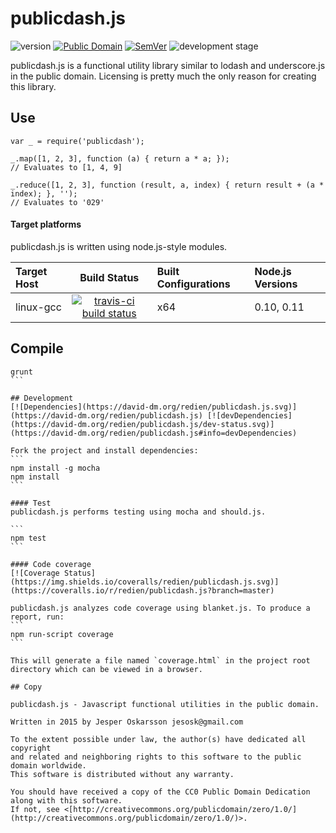 # publicdash.js
![version](http://img.shields.io/badge/version-0.1.0-blue.svg) [![Public Domain](http://img.shields.io/badge/public%20domain%3F-yes-blue.svg)](http://creativecommons.org/publicdomain/zero/1.0/) [![SemVer](http://img.shields.io/badge/SemVer-2.0.0-blue.svg)](http://semver.org/spec/v2.0.0.html) ![development stage](http://img.shields.io/badge/development%20stage-alpha-orange.svg)

publicdash.js is a functional utility library similar to lodash and underscore.js in the public domain.
Licensing is pretty much the only reason for creating this library.

## Use
```
var _ = require('publicdash');

_.map([1, 2, 3], function (a) { return a * a; });
// Evaluates to [1, 4, 9]

_.reduce([1, 2, 3], function (result, a, index) { return result + (a * index); }, '');
// Evaluates to '029'
```

#### Target platforms
publicdash.js is written using node.js-style modules.

| Target Host   | Build Status | Built Configurations | Node.js Versions   |
| :------------ | :----------: | :------------------- | :----------------- |
| linux-gcc | [![travis-ci build status](https://travis-ci.org/redien/publicdash.js.svg?branch=master)](https://travis-ci.org/redien/publicdash.js) | x64 | 0.10, 0.11 |

## Compile
````
grunt
```

## Development
[![Dependencies](https://david-dm.org/redien/publicdash.js.svg)](https://david-dm.org/redien/publicdash.js) [![devDependencies](https://david-dm.org/redien/publicdash.js/dev-status.svg)](https://david-dm.org/redien/publicdash.js#info=devDependencies)

Fork the project and install dependencies:
```
npm install -g mocha
npm install
```

#### Test
publicdash.js performs testing using mocha and should.js.

```
npm test
```

#### Code coverage
[![Coverage Status](https://img.shields.io/coveralls/redien/publicdash.js.svg)](https://coveralls.io/r/redien/publicdash.js?branch=master)

publicdash.js analyzes code coverage using blanket.js. To produce a report, run:
```
npm run-script coverage
```

This will generate a file named `coverage.html` in the project root directory which can be viewed in a browser.

## Copy

publicdash.js - Javascript functional utilities in the public domain.

Written in 2015 by Jesper Oskarsson jesosk@gmail.com

To the extent possible under law, the author(s) have dedicated all copyright
and related and neighboring rights to this software to the public domain worldwide.
This software is distributed without any warranty.

You should have received a copy of the CC0 Public Domain Dedication along with this software.
If not, see <[http://creativecommons.org/publicdomain/zero/1.0/](http://creativecommons.org/publicdomain/zero/1.0/)>.
